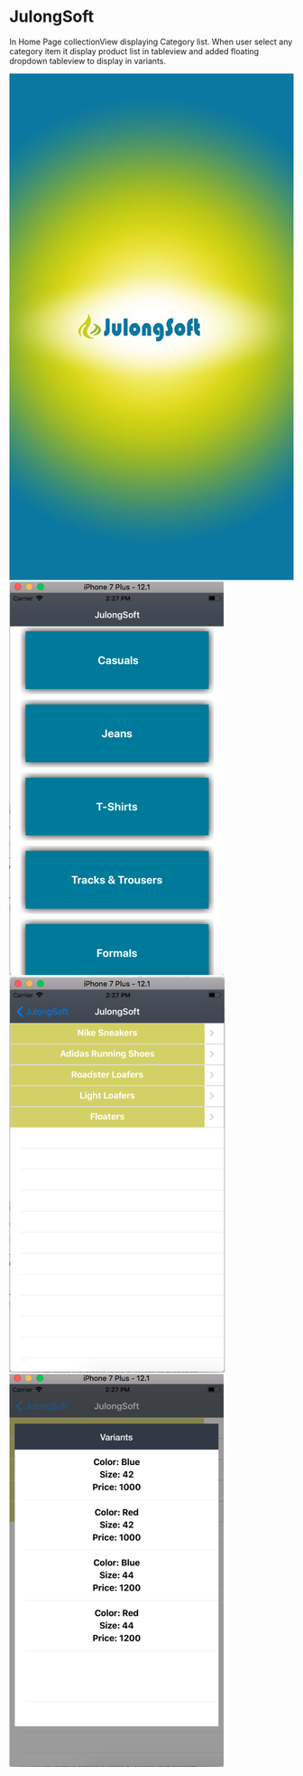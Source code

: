 # JulongSoft
In Home Page collectionView displaying Category list. When user select any category item  it display product list in tableview and added floating dropdown tableview to display in variants.

![Screenshot](1.jpg)
![Screenshot](2.jpg)
![Screenshot](3.jpg)
![Screenshot](4.jpg)
